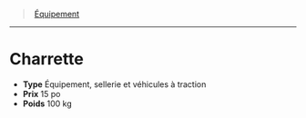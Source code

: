 ﻿---
!Equipment
Type: Équipement, sellerie et véhicules à traction
Price: 15 po
Weight: 100 kg
Id: equipment_hd.md#charrette
ParentLink: equipment_hd.md#Équipement
Name: Charrette
ParentName: Équipement
NameLevel: 1
---
> [Équipement](hd_equipment.md)

---

# Charrette

- **Type** Équipement, sellerie et véhicules à traction
- **Prix** 15 po
- **Poids** 100 kg

